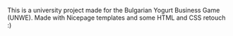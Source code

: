 This is a university project made for the Bulgarian Yogurt Business Game (UNWE). 
Made with Nicepage templates and some HTML and CSS retouch :)
